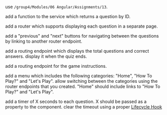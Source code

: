 <p>use <code>/group4/Modules/06 Angular/Assignments/13</code>.</p>
<p>add a function to the service which returns a question by ID.</p>
<p>add a router which supports displaying each question in a separate page.</p>
<p>add a "previous" and "next" buttons for navigating between the questions by linking to another router endpoint.</p>
<p>add a routing endpoint which displays the total questions and correct answers. display it when the quiz ends.</p>
<p>add a routing endpoint for the game instructions.</p>
<p>add a menu which includes the following categories: "Home", "How To Play?" and "Let's Play". allow switching between the categories using the router endpoints that you created. "Home" should include links to "How To Play?" and "Let's Play".</p>
<p>add a timer of X seconds to each question. X should be passed as a property to the component. clear the timeout using a proper <a href="https://alligator.io/angular/lifecycle-hooks/" target="_blank">Lifecycle Hook</a></p>